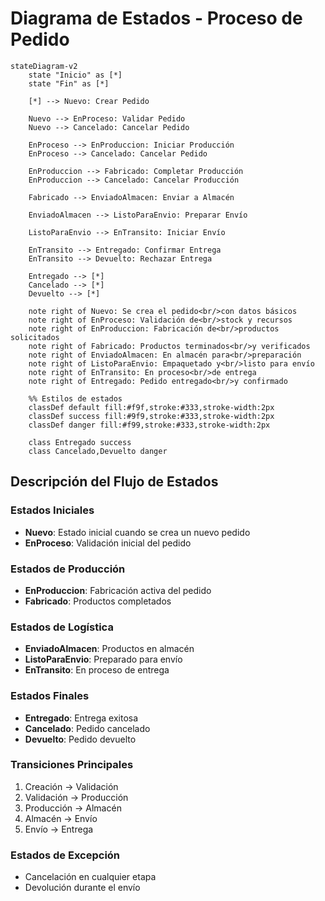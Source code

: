 # Diagrama de Estados - Proceso de Pedido

```mermaid
stateDiagram-v2
    state "Inicio" as [*]
    state "Fin" as [*]
    
    [*] --> Nuevo: Crear Pedido
    
    Nuevo --> EnProceso: Validar Pedido
    Nuevo --> Cancelado: Cancelar Pedido
    
    EnProceso --> EnProduccion: Iniciar Producción
    EnProceso --> Cancelado: Cancelar Pedido
    
    EnProduccion --> Fabricado: Completar Producción
    EnProduccion --> Cancelado: Cancelar Producción
    
    Fabricado --> EnviadoAlmacen: Enviar a Almacén
    
    EnviadoAlmacen --> ListoParaEnvio: Preparar Envío
    
    ListoParaEnvio --> EnTransito: Iniciar Envío
    
    EnTransito --> Entregado: Confirmar Entrega
    EnTransito --> Devuelto: Rechazar Entrega
    
    Entregado --> [*]
    Cancelado --> [*]
    Devuelto --> [*]

    note right of Nuevo: Se crea el pedido<br/>con datos básicos
    note right of EnProceso: Validación de<br/>stock y recursos
    note right of EnProduccion: Fabricación de<br/>productos solicitados
    note right of Fabricado: Productos terminados<br/>y verificados
    note right of EnviadoAlmacen: En almacén para<br/>preparación
    note right of ListoParaEnvio: Empaquetado y<br/>listo para envío
    note right of EnTransito: En proceso<br/>de entrega
    note right of Entregado: Pedido entregado<br/>y confirmado

    %% Estilos de estados
    classDef default fill:#f9f,stroke:#333,stroke-width:2px
    classDef success fill:#9f9,stroke:#333,stroke-width:2px
    classDef danger fill:#f99,stroke:#333,stroke-width:2px
    
    class Entregado success
    class Cancelado,Devuelto danger
```

## Descripción del Flujo de Estados

### Estados Iniciales
- **Nuevo**: Estado inicial cuando se crea un nuevo pedido
- **EnProceso**: Validación inicial del pedido

### Estados de Producción
- **EnProduccion**: Fabricación activa del pedido
- **Fabricado**: Productos completados

### Estados de Logística
- **EnviadoAlmacen**: Productos en almacén
- **ListoParaEnvio**: Preparado para envío
- **EnTransito**: En proceso de entrega

### Estados Finales
- **Entregado**: Entrega exitosa
- **Cancelado**: Pedido cancelado
- **Devuelto**: Pedido devuelto

### Transiciones Principales
1. Creación → Validación
2. Validación → Producción
3. Producción → Almacén
4. Almacén → Envío
5. Envío → Entrega

### Estados de Excepción
- Cancelación en cualquier etapa
- Devolución durante el envío
``` 